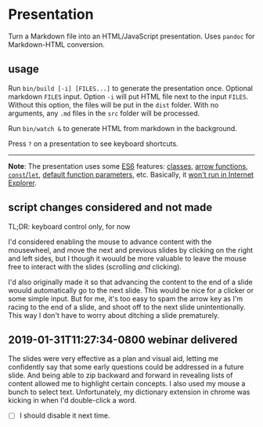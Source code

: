 # Presentation

Turn a Markdown file into an HTML/JavaScript presentation. Uses `pandoc` for Markdown-HTML conversion.

## usage

Run `bin/build [-i] [FILES...]` to generate the presentation once. Optional markdown `FILES` input. Option `-i` will put HTML file next to the input `FILES`. Without this option, the files will be put in the `dist` folder. With no arguments, any `.md` files in the `src` folder will be processed.

Run `bin/watch &` to generate HTML from markdown in the background.

Press `?` on a presentation to see keyboard shortcuts.

---

**Note**: The presentation uses some [ES6](http://www.ecma-international.org/ecma-262/6.0/index.html) features: [classes](http://www.ecma-international.org/ecma-262/6.0/#sec-class-definitions), [arrow functions](http://www.ecma-international.org/ecma-262/6.0/#sec-arrow-function-definitions), [`const`/`let`](http://www.ecma-international.org/ecma-262/6.0/#sec-let-and-const-declarations), [default function parameters](http://www.ecma-international.org/ecma-262/6.0/#sec-functiondeclarationinstantiation), etc. Basically, it [won't run in Internet Explorer](https://kangax.github.io/compat-table/es6/).

## script changes considered and not made

TL;DR: keyboard control only, for now

I'd considered enabling the mouse to advance content with the mousewheel, and move the next and previous slides by clicking on the right and left sides, but I though it wouuld be more valuable to leave the mouse free to interact with the slides (scrolling _and_ clicking).

I'd also originally made it so that advancing the content to the end of a slide wouuld automatically go to the next slide. This would be nice for a clicker or some simple input. But for me, it's too easy to spam the arrow key as I'm racing to the end of a slide, and shoot off to the next slide unintentionally. This way I don't have to worry about ditching a slide prematurely.

## 2019-01-31T11:27:34-0800 webinar delivered

The slides were very effective as a plan and visual aid, letting me confidently say that some early questions could be addressed in a future slide. And being able to zip backward and forward in revealing lists of content allowed me to highlight certain concepts. I also used my mouse a bunch to select text. Unfortunately, my dictionary extension in chrome was kicking in when I'd double-click a word.

- [ ] I should disable it next time.
